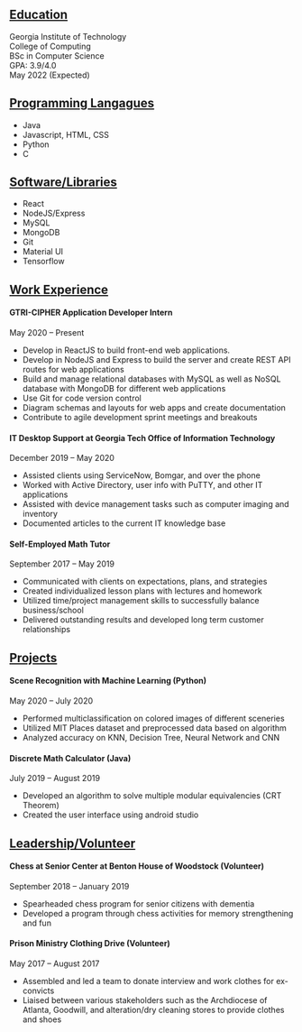 ## <ins>Education</ins>

Georgia Institute of Technology <br/>
College of Computing <br/>
BSc in Computer Science<br/>
GPA: 3.9/4.0<br/>
May 2022 (Expected) <br/>

## <ins>Programming Langagues</ins>
* Java
* Javascript, HTML, CSS
* Python
* C

## <ins>Software/Libraries<ins>
* React
* NodeJS/Express
* MySQL
* MongoDB
* Git
* Material UI
* Tensorflow

## <ins>Work Experience</ins>
#### GTRI-CIPHER Application Developer Intern <br/>
May 2020 – Present
* Develop in ReactJS to build front-end web applications.
* Develop in NodeJS and Express to build the server and create REST API routes for web applications
* Build and manage relational databases with MySQL as well as NoSQL database with MongoDB for different web applications
* Use Git for code version control
* Diagram schemas and layouts for web apps and create documentation
* Contribute to agile development sprint meetings and breakouts <br/>

#### IT Desktop Support at Georgia Tech Office of Information Technology <br/>
December 2019 – May 2020
* Assisted clients using ServiceNow, Bomgar, and over the phone
* Worked with Active Directory, user info with PuTTY, and other IT applications
* Assisted with device management tasks such as computer imaging and inventory
* Documented articles to the current IT knowledge base <br/>

#### Self-Employed Math Tutor <br/>
September 2017 – May 2019 
* Communicated with clients on expectations, plans, and strategies
* Created individualized lesson plans with lectures and homework
* Utilized time/project management skills to successfully balance business/school
* Delivered outstanding results and developed long term customer relationships <br/>

## <ins>Projects</ins>

#### Scene Recognition with Machine Learning (Python) <br/>

May 2020 – July 2020
* Performed multiclassification on colored images of different sceneries
* Utilized MIT Places dataset and preprocessed data based on algorithm
* Analyzed accuracy on KNN, Decision Tree, Neural Network and CNN <br/>

#### Discrete Math Calculator (Java) <br/>

July 2019 – August 2019
* Developed an algorithm to solve multiple modular equivalencies (CRT Theorem)
* Created the user interface using android studio

## <ins>Leadership/Volunteer</ins>
#### Chess at Senior Center at Benton House of Woodstock (Volunteer) <br/>
September 2018 – January 2019
* Spearheaded chess program for senior citizens with dementia
* Developed a program through chess activities for memory strengthening and fun

#### Prison Ministry Clothing Drive (Volunteer) <br/>
May 2017 – August 2017
* Assembled and led a team to donate interview and work clothes for ex-convicts
* Liaised between various stakeholders such as the Archdiocese of Atlanta, Goodwill,
and alteration/dry cleaning stores to provide clothes and shoes 
